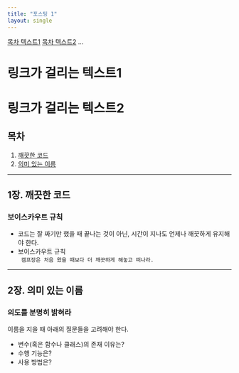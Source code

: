 ```yaml
---
title: "포스팅 1"
layout: single
---
```


[목차 텍스트1](#링크가-걸리는-텍스트1)
[목차 텍스트2](#------------)
...
# 링크가 걸리는 텍스트1
# 링크가 걸리는 텍스트2

## 목차

1. [깨끗한 코드](#1장.-깨끗한-코드)
2. [의미 있는 이름](#2장.-의미-있는-이름)

  

---

## 1장. 깨끗한 코드

### 보이스카우트 규칙

* 코드는 잘 짜기만 했을 때 끝나는 것이 아닌, 시간이 지나도 언제나 깨끗하게 유지해야 한다.
* 보이스카우트 규칙  
  ` 캠프장은 처음 왔을 때보다 더 깨끗하게 해놓고 떠나라.`

---

## 2장. 의미 있는 이름

### 의도를 분명히 밝혀라

이름을 지을 때 아래의 질문들을 고려해야 한다.

* 변수(혹은 함수나 클래스)의 존재 이유는?
* 수행 기능은?
* 사용 방법은?
